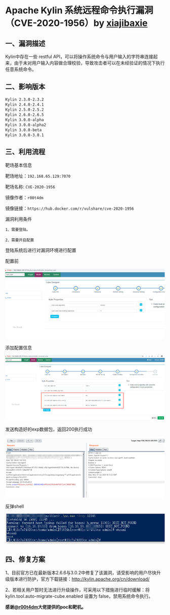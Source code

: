 # Apache Kylin 系统远程命令执行漏洞（CVE-2020-1956）by [xiajibaxie](https://github.com/xiajibaxie)

## 一、漏洞描述

Kylin中存在一些 restful API，可以将操作系统命令与用户输入的字符串连接起来，由于未对用户输入内容做合理校验，导致攻击者可以在未经验证的情况下执行任意系统命令。

## 二、影响版本

```
Kylin 2.3.0-2.3.2 
Kylin 2.4.0-2.4.1 
Kylin 2.5.0-2.5.2 
Kylin 2.6.0-2.6.5 
Kylin 3.0.0-alpha 
Kylin 3.0.0-alpha2 
Kylin 3.0.0-beta 
Kylin 3.0.0-3.0.1
```



## 三、利用流程

靶场基本信息

靶场地址：`192.168.65.129:7070`

靶场名称: `CVE-2020-1956`

镜像作者：`r00t4dm`

镜像链接：`https://hub.docker.com/r/vulshare/cve-2020-1956`

漏洞利用条件

```
1、需要登陆。

2、需要开启配置
```

登陆系统后进行对漏洞环境进行配置

配置前

![1](./1.jpg)

添加配置信息

![2](./2.jpg)



发送构造好的exp数据包，返回200执行成功

![3](./3.jpg)



反弹shell

![4](./4.jpg)



## 四、修复方案

1、目前官方已在最新版本2.6.6与3.0.2中修复了该漏洞，请受影响的用户尽快升级版本进行防护，官方下载链接：http://kylin.apache.org/cn/download/

2、若相关用户暂时无法进行升级操作，可采用以下措施进行临时缓解：将kylin.tool.auto-migrate-cube.enabled 设置为 false，禁用系统命令执行。

**感谢[@r00t4dm](https://github.com/r00t4dm)大佬提供的poc和靶机。**